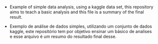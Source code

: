 - Example of simple data analysis, using a kaggle data set, this repository aims to teach a basic analysis and this file is a summary of the final result.

- Exemplo de análise de dados simples, utilizando um conjunto de dados kaggle, este repositório tem por objetivo ensinar um básico de analises e esse arquivo é um resumo do resultado final desse.
